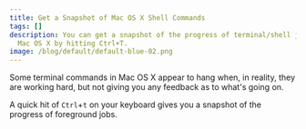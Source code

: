 ```yaml
---
title: Get a Snapshot of Mac OS X Shell Commands
tags: []
description: You can get a snapshot of the progress of terminal/shell jobs on
  Mac OS X by hitting Ctrl+T.
image: /blog/default/default-blue-02.png
---
```


Some terminal commands in Mac OS X appear to hang when, in reality, they are working hard, but not giving you any feedback as to what's going on.

A quick hit of `Ctrl`+`t` on your keyboard gives you a snapshot of the progress of foreground jobs.
